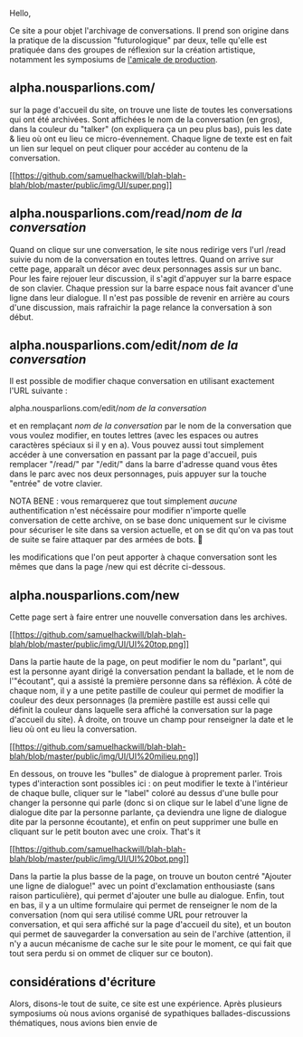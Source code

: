 Hello,

Ce site a pour objet l'archivage de conversations. Il prend son origine dans la pratique de la discussion "futurologique" par deux, telle qu'elle est pratiquée dans des groupes de réflexion sur la création artistique, notamment les symposiums de [l'amicale de production](https://www.amicale.coop/).

## alpha.nousparlions.com/

sur la page d'accueil du site, on trouve une liste de toutes les conversations qui ont été archivées. Sont affichées le nom de la conversation (en gros), dans la couleur du "talker" (on expliquera ça un peu plus bas), puis les date & lieu où ont eu lieu ce micro-évennement. Chaque ligne de texte est en fait un lien sur lequel on peut cliquer pour accéder au contenu de la conversation.

[[https://github.com/samuelhackwill/blah-blah-blah/blob/master/public/img/UI/super.png]]

## alpha.nousparlions.com/read/_nom de la conversation_

Quand on clique sur une conversation, le site nous redirige vers l'url /read suivie du nom de la conversation en toutes lettres. Quand on arrive sur cette page, apparaît un décor avec deux personnages assis sur un banc. Pour les faire rejouer leur discussion, il s'agit d'appuyer sur la barre espace de son clavier. Chaque pression sur la barre espace nous fait avancer d'une ligne dans leur dialogue. Il n'est pas possible de revenir en arrière au cours d'une discussion, mais rafraichir la page relance la conversation à son début.

## alpha.nousparlions.com/edit/_nom de la conversation_

Il est possible de modifier chaque conversation en utilisant exactement l'URL suivante :

alpha.nousparlions.com/edit/_nom de la conversation_

et en remplaçant _nom de la conversation_ par le nom de la conversation que vous voulez modifier, en toutes lettres (avec les espaces ou autres caractères spéciaux si il y en a). Vous pouvez aussi tout simplement accéder à une conversation en passant par la page d'accueil, puis remplacer "/read/" par "/edit/" dans la barre d'adresse quand vous êtes dans le parc avec nos deux personnages, puis appuyer sur la touche "entrée" de votre clavier.

NOTA BENE : vous remarquerez que tout simplement *aucune* authentification n'est nécéssaire pour modifier n'importe quelle conversation de cette archive, on se base donc uniquement sur le civisme pour sécuriser le site dans sa version actuelle, et on se dit qu'on va pas tout de suite se faire attaquer par des armées de bots. 🙏

les modifications que l'on peut apporter à chaque conversation sont les mêmes que dans la page /new qui est décrite ci-dessous.

## alpha.nousparlions.com/new

Cette page sert à faire entrer une nouvelle conversation dans les archives. 

[[https://github.com/samuelhackwill/blah-blah-blah/blob/master/public/img/UI/UI%20top.png]]

Dans la partie haute de la page, on peut modifier le nom du "parlant", qui est la personne ayant dirigé la conversation pendant la ballade, et le nom de l'"écoutant", qui a assisté la première personne dans sa réfléxion. À côté de chaque nom, il y a une petite pastille de couleur qui permet de modifier la couleur des deux personnages (la première pastille est aussi celle qui définit la couleur dans laquelle sera affiché la conversation sur la page d'accueil du site). À droite, on trouve un champ pour renseigner la date et le lieu où ont eu lieu la conversation.

[[https://github.com/samuelhackwill/blah-blah-blah/blob/master/public/img/UI/UI%20milieu.png]]

En dessous, on trouve les "bulles" de dialogue à proprement parler. Trois types d'interaction sont possibles ici : on peut modifier le texte à l'intérieur de chaque bulle, cliquer sur le "label" coloré au dessus d'une bulle pour changer la personne qui parle (donc si on clique sur le label d'une ligne de dialogue dite par la personne parlante, ça deviendra une ligne de dialogue dite par la personne écoutante), et enfin on peut supprimer une bulle en cliquant sur le petit bouton avec une croix. That's it

[[https://github.com/samuelhackwill/blah-blah-blah/blob/master/public/img/UI/UI%20bot.png]]

Dans la partie la plus basse de la page, on trouve un bouton centré "Ajouter une ligne de dialogue!" avec un point d'exclamation enthousiaste (sans raison particulière), qui permet d'ajouter une bulle au dialogue. Enfin, tout en bas, il y a un ultime formulaire qui permet de renseigner le nom de la conversation (nom qui sera utilisé comme URL pour retrouver la conversation, et qui sera affiché sur la page d'accueil du site), et un bouton qui permet de sauvegarder la conversation au sein de l'archive (attention, il n'y a aucun mécanisme de cache sur le site pour le moment, ce qui fait que tout sera perdu si on ommet de cliquer sur ce bouton).

## considérations d'écriture

Alors, disons-le tout de suite, ce site est une expérience. Après plusieurs symposiums où nous avions organisé de sypathiques ballades-discussions thématiques, nous avions bien envie de 


